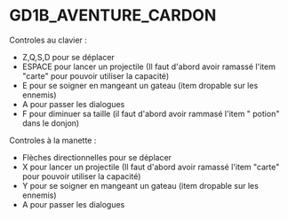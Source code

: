 #  GD1B_AVENTURE_CARDON
 
Controles au clavier : 

- Z,Q,S,D pour se déplacer
- ESPACE pour lancer un projectile (Il faut d'abord avoir ramassé l'item "carte" pour pouvoir utiliser la capacité)
- E pour se soigner en mangeant un gateau (item dropable sur les ennemis)
- A pour passer les dialogues
- F pour diminuer sa taille (il faut d'abord avoir rammasé l'item " potion" dans le donjon)

Controles à la manette : 

- Flèches directionnelles pour se déplacer
- X pour lancer un projectile (Il faut d'abord avoir ramassé l'item "carte" pour pouvoir utiliser la capacité)
- Y pour se soigner en mangeant un gateau (item dropable sur les ennemis)
- A pour passer les dialogues

